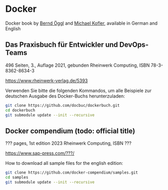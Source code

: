 # Docker

Docker book by [Bernd Öggl](https://webman.at) and [Michael Kofler](https://kofler.info), available in German and English

## Das Praxisbuch für Entwickler und DevOps-Teams

496 Seiten, 3.,  Auflage 2021, gebunden
Rheinwerk Computing, ISBN 78-3-8362-8634-3

https://www.rheinwerk-verlag.de/5393

Verwenden Sie bitte die folgenden Kommandos, um alle Beispiele 
zur deutschen Ausgabe des Docker-Buchs herunterzuladen:

```bash
git clone https://github.com/docbuc/dockerbuch.git
cd dockerbuch
git submodule update --init --recursive
```

## Docker compendium (todo: official title)

??? pages, 1st edition 2023
Rheinwerk Computing, ISBN ???

https://www.sap-press.com/???/

How to download all sample files for the english edition:

```bash
git clone https://github.com/docker-compendium/samples.git
cd samples
git submodule update --init --recursive
```
